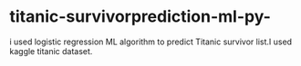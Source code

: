 # titanic-survivorprediction-ml-py-
i used logistic regression ML algorithm to predict Titanic survivor list.I used kaggle titanic dataset.
